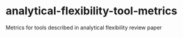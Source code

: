 # analytical-flexibility-tool-metrics
Metrics for tools described in analytical flexibility review paper
